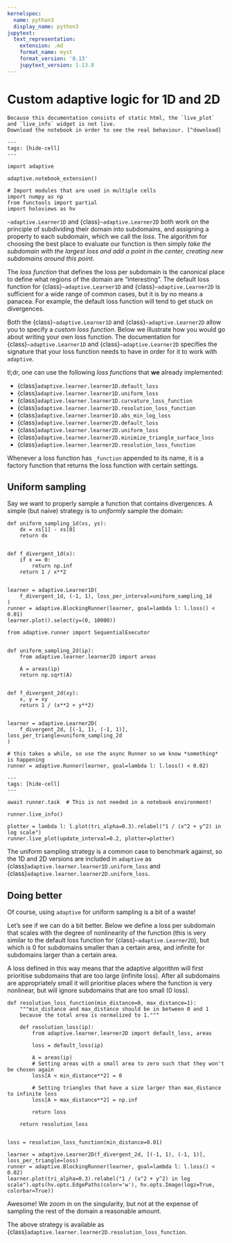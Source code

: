 ```yaml
---
kernelspec:
  name: python3
  display_name: python3
jupytext:
  text_representation:
    extension: .md
    format_name: myst
    format_version: '0.13'
    jupytext_version: 1.13.8
---
```

# Custom adaptive logic for 1D and 2D

```{note}
Because this documentation consists of static html, the `live_plot` and `live_info` widget is not live.
Download the notebook in order to see the real behaviour. [^download]
```

```{code-cell}
---
tags: [hide-cell]
---

import adaptive

adaptive.notebook_extension()

# Import modules that are used in multiple cells
import numpy as np
from functools import partial
import holoviews as hv
```

`~adaptive.Learner1D` and {class}`~adaptive.Learner2D` both work on the principle of subdividing their domain into subdomains, and assigning a property to each subdomain, which we call the *loss*.
The algorithm for choosing the best place to evaluate our function is then simply *take the subdomain with the largest loss and add a point in the center, creating new subdomains around this point*.

The *loss function* that defines the loss per subdomain is the canonical place to define what regions of the domain are “interesting”.
The default loss function for {class}`~adaptive.Learner1D` and {class}`~adaptive.Learner2D` is sufficient for a wide range of common cases, but it is by no means a panacea.
For example, the default loss function will tend to get stuck on divergences.

Both the {class}`~adaptive.Learner1D` and {class}`~adaptive.Learner2D` allow you to specify a *custom loss function*.
Below we illustrate how you would go about writing your own loss function.
The documentation for {class}`~adaptive.Learner1D` and {class}`~adaptive.Learner2D` specifies the signature that your loss function needs to have in order for it to work with `adaptive`.

tl;dr, one can use the following *loss functions* that **we** already implemented:

- {class}`adaptive.learner.learner1D.default_loss`
- {class}`adaptive.learner.learner1D.uniform_loss`
- {class}`adaptive.learner.learner1D.curvature_loss_function`
- {class}`adaptive.learner.learner1D.resolution_loss_function`
- {class}`adaptive.learner.learner1D.abs_min_log_loss`
- {class}`adaptive.learner.learner2D.default_loss`
- {class}`adaptive.learner.learner2D.uniform_loss`
- {class}`adaptive.learner.learner2D.minimize_triangle_surface_loss`
- {class}`adaptive.learner.learner2D.resolution_loss_function`

Whenever a loss function has `_function` appended to its name, it is a factory function that returns the loss function with certain settings.

## Uniform sampling

Say we want to properly sample a function that contains divergences.
A simple (but naive) strategy is to *uniformly* sample the domain:

```{code-cell}
def uniform_sampling_1d(xs, ys):
    dx = xs[1] - xs[0]
    return dx


def f_divergent_1d(x):
    if x == 0:
        return np.inf
    return 1 / x**2


learner = adaptive.Learner1D(
    f_divergent_1d, (-1, 1), loss_per_interval=uniform_sampling_1d
)
runner = adaptive.BlockingRunner(learner, goal=lambda l: l.loss() < 0.01)
learner.plot().select(y=(0, 10000))
```

```{code-cell}
from adaptive.runner import SequentialExecutor


def uniform_sampling_2d(ip):
    from adaptive.learner.learner2D import areas

    A = areas(ip)
    return np.sqrt(A)


def f_divergent_2d(xy):
    x, y = xy
    return 1 / (x**2 + y**2)


learner = adaptive.Learner2D(
    f_divergent_2d, [(-1, 1), (-1, 1)], loss_per_triangle=uniform_sampling_2d
)

# this takes a while, so use the async Runner so we know *something* is happening
runner = adaptive.Runner(learner, goal=lambda l: l.loss() < 0.02)
```

```{code-cell}
---
tags: [hide-cell]
---

await runner.task  # This is not needed in a notebook environment!
```

```{code-cell}
runner.live_info()
```

```{code-cell}
plotter = lambda l: l.plot(tri_alpha=0.3).relabel("1 / (x^2 + y^2) in log scale")
runner.live_plot(update_interval=0.2, plotter=plotter)
```

The uniform sampling strategy is a common case to benchmark against, so the 1D and 2D versions are included in `adaptive` as {class}`adaptive.learner.learner1D.uniform_loss` and {class}`adaptive.learner.learner2D.uniform_loss`.

## Doing better

Of course, using `adaptive` for uniform sampling is a bit of a waste!

Let’s see if we can do a bit better.
Below we define a loss per subdomain that scales with the degree of nonlinearity of the function (this is very similar to the default loss function for {class}`~adaptive.Learner2D`), but which is 0 for subdomains smaller than a certain area, and infinite for subdomains larger than a certain area.

A loss defined in this way means that the adaptive algorithm will first prioritise subdomains that are too large (infinite loss).
After all subdomains are appropriately small it will prioritise places where the function is very nonlinear, but will ignore subdomains that are too small (0 loss).

```{code-cell}
def resolution_loss_function(min_distance=0, max_distance=1):
    """min_distance and max_distance should be in between 0 and 1
    because the total area is normalized to 1."""

    def resolution_loss(ip):
        from adaptive.learner.learner2D import default_loss, areas

        loss = default_loss(ip)

        A = areas(ip)
        # Setting areas with a small area to zero such that they won't be chosen again
        loss[A < min_distance**2] = 0

        # Setting triangles that have a size larger than max_distance to infinite loss
        loss[A > max_distance**2] = np.inf

        return loss

    return resolution_loss


loss = resolution_loss_function(min_distance=0.01)

learner = adaptive.Learner2D(f_divergent_2d, [(-1, 1), (-1, 1)], loss_per_triangle=loss)
runner = adaptive.BlockingRunner(learner, goal=lambda l: l.loss() < 0.02)
learner.plot(tri_alpha=0.3).relabel("1 / (x^2 + y^2) in log scale").opts(hv.opts.EdgePaths(color='w'), hv.opts.Image(logz=True, colorbar=True))
```

Awesome! We zoom in on the singularity, but not at the expense of sampling the rest of the domain a reasonable amount.

The above strategy is available as {class}`adaptive.learner.learner2D.resolution_loss_function`.

[^download]: This notebook can be downloaded as **{nb-download}`tutorial.custom-loss.ipynb`** and {download}`tutorial.custom-loss.md`.
